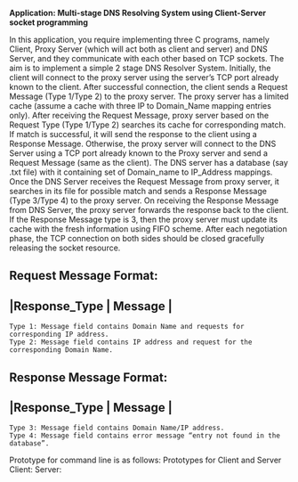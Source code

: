 **Application: Multi-stage DNS Resolving System using Client-Server socket programming**

In this application, you require implementing three C programs, namely Client, Proxy Server (which will act
both as client and server) and DNS Server, and they communicate with each other based on TCP sockets. The
aim is to implement a simple 2 stage DNS Resolver System.
Initially, the client will connect to the proxy server using the server’s TCP port already known to the client.
After successful connection, the client sends a Request Message (Type 1/Type 2) to the proxy server. The proxy
server has a limited cache (assume a cache with three IP to Domain_Name mapping entries only). After
receiving the Request Message, proxy server based on the Request Type (Type 1/Type 2) searches its cache for
corresponding match. If match is successful, it will send the response to the client using a Response Message.
Otherwise, the proxy server will connect to the DNS Server using a TCP port already known to the Proxy server
and send a Request Message (same as the client). The DNS server has a database (say .txt file) with it containing
set of Domain_name to IP_Address mappings. Once the DNS Server receives the Request Message from proxy
server, it searches in its file for possible match and sends a Response Message (Type 3/Type 4) to the proxy
server. On receiving the Response Message from DNS Server, the proxy server forwards the response back to
the client. If the Response Message type is 3, then the proxy server must update its cache with the fresh
information using FIFO scheme. After each negotiation phase, the TCP connection on both sides should be
closed gracefully releasing the socket resource.

Request Message Format:
--------------------------
|Response_Type | Message |
--------------------------
	Type 1: Message field contains Domain Name and requests for corresponding IP address.	
	Type 2: Message field contains IP address and request for the corresponding Domain Name.

Response Message Format:
--------------------------
|Response_Type | Message |
--------------------------
	Type 3: Message field contains Domain Name/IP address.
	Type 4: Message field contains error message “entry not found in the database”.

Prototype for command line is as follows:
Prototypes for Client and Server
Client: <executable code><Server IP Address><Server Port number>
Server: <executable code><Server Port number>
